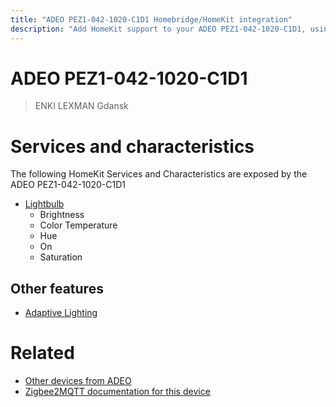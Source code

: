 ```yaml
---
title: "ADEO PEZ1-042-1020-C1D1 Homebridge/HomeKit integration"
description: "Add HomeKit support to your ADEO PEZ1-042-1020-C1D1, using Homebridge, Zigbee2MQTT and homebridge-z2m."
---
```

<!---
This file has been GENERATED using src/docgen/docgen.ts
DO NOT EDIT THIS FILE MANUALLY!
-->
# ADEO PEZ1-042-1020-C1D1
> ENKI LEXMAN Gdansk


# Services and characteristics
The following HomeKit Services and Characteristics are exposed by
the ADEO PEZ1-042-1020-C1D1

* [Lightbulb](../../light.md)
  * Brightness
  * Color Temperature
  * Hue
  * On
  * Saturation

## Other features
* [Adaptive Lighting](../../light.md)

# Related
* [Other devices from ADEO](../index.md#adeo)
* [Zigbee2MQTT documentation for this device](https://www.zigbee2mqtt.io/devices/PEZ1-042-1020-C1D1.html)
